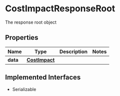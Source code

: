 

# CostImpactResponseRoot

The response root object

## Properties

Name | Type | Description | Notes
------------ | ------------- | ------------- | -------------
**data** | [**CostImpact**](CostImpact.md) |  | 


## Implemented Interfaces

* Serializable


